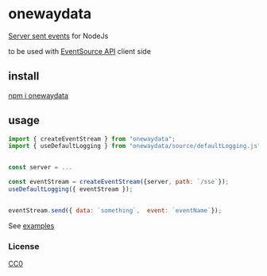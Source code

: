 # onewaydata

[Server sent events](https://html.spec.whatwg.org/multipage/server-sent-events.html#server-sent-events) for NodeJs

to be used with [EventSource API](https://developer.mozilla.org/en-US/docs/Web/API/EventSource/EventSource) client side



## install

[npm i onewaydata](https://https://www.npmjs.com/package/onewaydata)

## usage

```js
import { createEventStream } from "onewaydata";
import { useDefaultLogging } from "onewaydata/source/defaultLogging.js";


const server = ...

const eventStream = createEventStream({server, path: `/sse`});
useDefaultLogging({ eventStream });


eventStream.send({ data: `something`,  event: `eventName`});
```

See [examples](./examples)


### License

[CC0](./license.txt)
